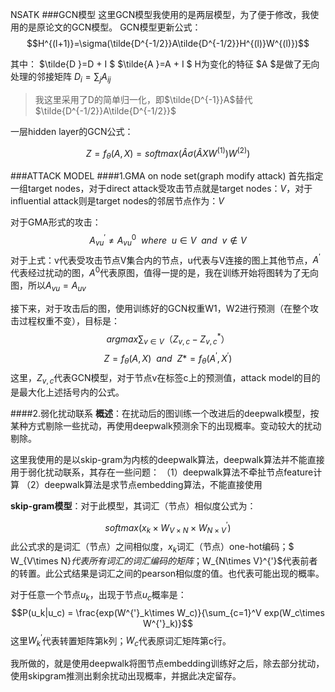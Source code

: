 NSATK
###GCN模型
这里GCN模型我使用的是两层模型，为了便于修改，我使用的是原论文的GCN模型。
GCN模型更新公式：
$$H^{(l+1)}=\sigma(\tilde{D^{-1/2}}A\tilde{D^{-1/2}}H^{(l)}W^{(l)})$$

其中：
$\tilde{D }=D + I $
$\tilde{A }=A + I $
H为变化的特征
$A $是做了无向处理的邻接矩阵
$D_i = \sum_jA_{ij}$
>我这里采用了D的简单归一化，即$\tilde{D^{-1}}A$替代$\tilde{D^{-1/2}}A\tilde{D^{-1/2}}$

一层hidden layer的GCN公式：   

$$Z=f_{\theta}(A,X)=softmax(\hat{A}\sigma(\hat{A}XW^{(1)})W^{(2)})$$

###ATTACK MODEL
####1.GMA on node set(graph modify attack)
首先指定一组target nodes，对于direct attack受攻击节点就是target nodes：$V$，对于influential attack则是target nodes的邻居节点作为：$V$

对于GMA形式的攻击：
$$A^{'}_{vu}\ne A^0_{vu}  \ \ where\ \ u\in V \ \ and \ \ v\not \in V  $$
对于上式：v代表受攻击节点V集合内的节点，u代表与V连接的图上其他节点，$A^{'}$代表经过扰动的图，$A^0$代表原图，值得一提的是，我在训练开始将图转为了无向图，所以$A_{vu} = A_{uv}$



接下来，对于攻击后的图，使用训练好的GCN权重W1，W2进行预测（在整个攻击过程权重不变），目标是：
$$argmax \sum_{v\in V}（ Z_{v,c}- Z_{v,c}^*）$$
$$Z = f_{\theta}(A,X)\ \ and \ \ Z* = f_{\theta}(A^{'},X^{'}) $$
这里，$Z_{v,c}$代表GCN模型，对于节点v在标签c上的预测值，attack model的目的是最大化上述括号内的公式。


####2.弱化扰动联系
**概述**：在扰动后的图训练一个改进后的deepwalk模型，按某种方式剔除一些扰动，再使用deepwalk预测余下的出现概率。变动较大的扰动剔除。

这里我使用的是以skip-gram为内核的deepwalk算法，deepwalk算法并不能直接用于弱化扰动联系，其存在一些问题：
（1）deepwalk算法不牵扯节点feature计算
（2）deepwalk算法是求节点embedding算法，不能直接使用

**skip-gram模型**：对于此模型，其词汇（节点）相似度公式为：

$$softmax(x_k \times W_{V\times N}\times W_{N\times V}^{'})$$
此公式求的是词汇（节点）之间相似度，$x_k$词汇（节点）one-hot编码；$ W_{V\times N}$代表所有词汇的词汇编码的矩阵；$W_{N\times V}^{'}$代表前者的转置。此公式结果是词汇之间的pearson相似度的值。也代表可能出现的概率。

对于任意一个节点$u_k$，出现于节点$u_c$概率是：
$$P(u_k|u_c) = \frac{exp(W^{'}_k\times W_c)}{\sum_{c=1}^V exp(W_c\times W^{'}_k)}$$
这里$W^{'}_k$代表转置矩阵第k列；$W_c$代表原词汇矩阵第c行。

我所做的，就是使用deepwalk将图节点embedding训练好之后，除去部分扰动，使用skipgram推测出剩余扰动出现概率，并据此决定留存。









